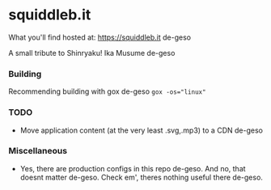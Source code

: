 # squiddleb.it
What you'll find hosted at: https://squiddleb.it de-geso

A small tribute to Shinryaku! Ika Musume de-geso

### Building
Recommending building with gox de-geso
`gox -os="linux"`

### TODO
* Move application content (at the very least .svg,.mp3) to a CDN de-geso

### Miscellaneous
* Yes, there are production configs in this repo de-geso. And no, that doesnt matter de-geso. Check em', theres nothing useful there de-geso.
